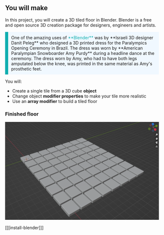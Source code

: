 ## You will make

In this project, you will create a 3D tiled floor in Blender. Blender is a free and open source 3D creation package for designers, engineers and artists. 

<p style="border-left: solid; border-width:10px; border-color: #0faeb0; background-color: aliceblue; padding: 10px;">
One of the amazing uses of <span style="color: #0faeb0">**Blender**</span> was by **Israeli 3D designer Danit Peleg** who designed a 3D printed dress for the Paralympics Opening Ceremony in Brazil. The dress was worn by **American Paralympian Snowboarder Amy Purdy** during a headline dance at the ceremony. The dress worn by Amy, who had to have both legs amputated below the knee, was printed in the same material as Amy's prosthetic feet. </p>

You will:
+ Create a single tile from a 3D cube **object**
+ Change object **modifier properties** to make your tile more realistic
+ Use an **array modifier** to build a tiled floor

### Finished floor

![An 8 x 8 grid of grey tiles with bevelled edges displayed in the Blender environment.](images/tiled-floor.png)

[[[install-blender]]]